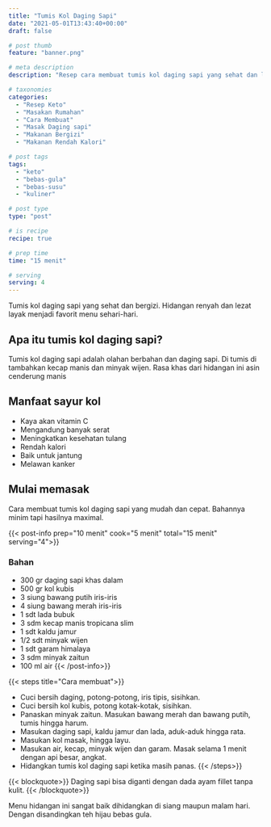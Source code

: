 ```yaml
---
title: "Tumis Kol Daging Sapi"
date: "2021-05-01T13:43:40+00:00"
draft: false

# post thumb
feature: "banner.png"

# meta description
description: "Resep cara membuat tumis kol daging sapi yang sehat dan lezat. Menu sangat ramah untuk diet keto."

# taxonomies
categories:
  - "Resep Keto"
  - "Masakan Rumahan"
  - "Cara Membuat"
  - "Masak Daging sapi"
  - "Makanan Bergizi"
  - "Makanan Rendah Kalori"

# post tags
tags:
  - "keto"
  - "bebas-gula"
  - "bebas-susu"
  - "kuliner"

# post type
type: "post"

# is recipe
recipe: true

# prep time
time: "15 menit"

# serving
serving: 4
---
```

Tumis kol daging sapi yang sehat dan bergizi. Hidangan renyah dan lezat layak menjadi favorit menu sehari-hari.

## Apa itu tumis kol daging sapi?

Tumis kol daging sapi adalah olahan berbahan dan daging sapi. Di tumis di tambahkan kecap manis dan minyak wijen. Rasa khas dari hidangan ini asin cenderung manis

## Manfaat sayur kol

-   Kaya akan vitamin C
-   Mengandung banyak serat
-   Meningkatkan kesehatan tulang
-   Rendah kalori
-   Baik untuk jantung
-   Melawan kanker

## Mulai memasak

Cara membuat tumis kol daging sapi yang mudah dan cepat. Bahannya minim tapi hasilnya maximal.

{{< post-info prep="10 menit" cook="5 menit" total="15 menit" serving="4">}}

### Bahan

-   300 gr daging sapi khas dalam
-   500 gr kol kubis
-   3 siung bawang putih iris-iris
-   4 siung bawang merah iris-iris
-   1 sdt lada bubuk
-   3 sdm kecap manis tropicana slim
-   1 sdt kaldu jamur
-   1/2 sdt minyak wijen
-   1 sdt garam himalaya
-   3 sdm minyak zaitun
-   100 ml air
{{< /post-info>}}

{{< steps title="Cara membuat">}}
-   Cuci bersih daging, potong-potong, iris tipis, sisihkan.
-   Cuci bersih kol kubis, potong kotak-kotak, sisihkan.
-   Panaskan minyak zaitun. Masukan bawang merah dan bawang putih, tumis hingga harum.
-   Masukan daging sapi, kaldu jamur dan lada, aduk-aduk hingga rata.
-   Masukan kol masak, hingga layu.
-   Masukan air, kecap, minyak wijen dan garam. Masak selama 1 menit dengan api besar, angkat.
-   Hidangkan tumis kol daging sapi ketika masih panas.
{{< /steps>}}

{{< blockquote>}}
Daging sapi bisa diganti dengan dada ayam fillet tanpa kulit.
{{< /blockquote>}}

Menu hidangan ini sangat baik dihidangkan di siang maupun malam hari. Dengan disandingkan teh hijau bebas gula.


